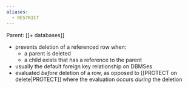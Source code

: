 ```yaml
---
aliases:
  - RESTRICT
---
```


Parent: [[+ databases]]

- prevents deletion of a referenced row when:
  - a parent is deleted
  - a child exists that has a reference to the parent
- usually the default foreign key relationship on DBMSes
- evaluated _before_ deletion of a row, as opposed to [[PROTECT on delete|PROTECT]]
  where the evaluation occurs _during_ the deletion
